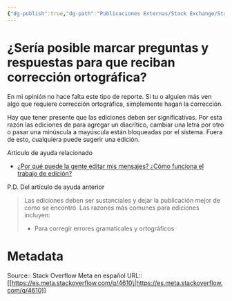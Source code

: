 ```yaml
---
{"dg-publish":true,"dg-path":"Publicaciones Externas/Stack Exchange/Stack Overflow en español/Stack Overflow en español Meta/es.meta.stackoverflow.com-4610.md","permalink":"/publicaciones-externas/stack-exchange/stack-overflow-en-espanol/stack-overflow-en-espanol-meta/es-meta-stackoverflow-com-4610/","title":"¿Sería posible marcar preguntas y respuestas para que reciban corrección ortográfica?","hide":true,"noteIcon":"default","created":"2024-04-03T12:49:10.681-06:00","updated":"2024-04-05T16:44:04.442-06:00"}
---
```


# ¿Sería posible marcar preguntas y respuestas para que reciban corrección ortográfica?

En mi opinión no hace falta este tipo de reporte. Si tu o alguien más ven algo que requiere corrección ortográfica, simplemente hagan la corrección.

Hay que tener presente que las ediciones deben ser significativas. Por esta razón las ediciones de para agregar un diacrítico, cambiar una letra por otro o pasar una minúscula a mayúscula están bloqueadas por el sistema. Fuera de esto, cualquiera puede sugerir una edición.

Artículo de ayuda relacionado

- [¿Por qué puede la gente editar mis mensajes? ¿Cómo funciona el trabajo de edición?](https://es.stackoverflow.com/help/editing)

P.D. Del artículo de ayuda anterior

>Las ediciones deben ser sustanciales y dejar la publicación mejor de como se encontró. Las razones más comunes para ediciones incluyen:
>
> - Para corregir errores gramaticales y ortográficos

# Metadata
Source:: Stack Overflow Meta en español
URL:: [[https://es.meta.stackoverflow.com/q/4610\|https://es.meta.stackoverflow.com/q/4610]]

